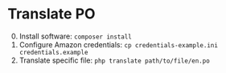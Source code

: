 # Translate PO
0. Install software: `composer install`
1. Configure Amazon credentials: `cp credentials-example.ini credentials.example`
2. Translate specific file: `php translate path/to/file/en.po`

